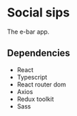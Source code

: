 # Social sips

The e-bar app.

## Dependencies 

- React
- Typescript
- React router dom
- Axios
- Redux toolkit
- Sass